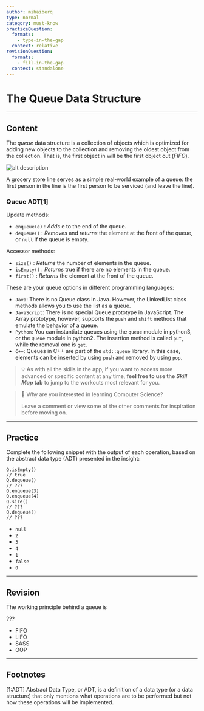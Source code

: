 ```yaml
---
author: mihaiberq
type: normal
category: must-know
practiceQuestion:
  formats:
    - type-in-the-gap
  context: relative
revisionQuestion:
  formats:
    - fill-in-the-gap
  context: standalone
---
```


# The Queue Data Structure


---

## Content

The *queue* data structure is a collection of objects which is optimized for adding new objects to the collection and removing the oldest object from the collection. That is, the first object in will be the first object out (*FIFO*).

![alt description](https://img.enkipro.com/3dd036f972054d0dcc68ac19b52244c7.png)

A grocery store line serves as a simple real-world example of a queue: the first person in the line is the first person to be serviced (and leave the line).

### Queue ADT[1]

Update methods:

- `enqueue(e)` : *Adds* e to the end of the queue.
- `dequeue()` : *Removes* and *returns* the element at the front of the queue, or `null` if the queue is empty.

Accessor methods:

- `size()` : *Returns* the number of elements in the queue.
- `isEmpty()` : *Returns* true if there are no elements in the queue.
- `first()` : *Returns* the element at the front of the queue.

These are your queue options in different programming languages:

- `Java`: There is no Queue class in Java. However, the LinkedList class methods allows you to use the list as a queue.
- `JavaScript`: There is no special Queue prototype in JavaScript. The Array prototype, however, supports the `push` and `shift` methods that emulate the behavior of a queue.
- `Python`: You can instantiate queues using the `queue` module in python3, or the `Queue` module in python2. The insertion method is called `put`, while the removal one is `get`.
- `C++`: Queues in C++ are part of the `std::queue` library. In this case, elements can be inserted by using `push` and removed by using `pop`.

> 💡 As with all the skills in the app, if you want to access more advanced or specific content at any time, **feel free to use the *Skill Map* tab** to jump to the workouts most relevant for you.

> 💬 Why are you interested in learning Computer Science?
>
> Leave a comment or view some of the other comments for inspiration before moving on.


---

## Practice

Complete the following snippet with the output of each operation, based on the abstract data type (ADT) presented in the insight:

```plain-text
Q.isEmpty()
// true
Q.dequeue()
// ???
Q.enqueue(3)
Q.enqueue(4)
Q.size()
// ???
Q.dequeue()
// ???
```

- `null`
- `2`
- `3`
- `4`
- `1`
- `false`
- `0`


---

## Revision

The working principle behind a queue is

???

- FIFO
- LIFO
- SASS
- OOP


---

## Footnotes

[1:ADT]
Abstract Data Type, or ADT, is a definition of a data type (or a data structure) that only mentions what operations are to be performed but not how these operations will be implemented.
